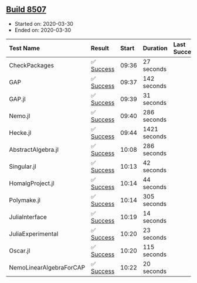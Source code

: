 ## [Build 8507](https://oscarci.mathematik.uni-kl.de/job/oscar/8507/)

* Started on: 2020-03-30
* Ended on: 2020-03-30

| Test Name    | Result | Start | Duration | Last Success | First Failure |
|:-------------|:-------|:------|:---------|:-------------|:--------------|
| CheckPackages | ✅ [Success](https://oscarci.mathematik.uni-kl.de/job/oscar/8507/artifact/logs/build-8507/CheckPackages.log) | 09:36 | 27 seconds |  |  |
| GAP | ✅ [Success](https://oscarci.mathematik.uni-kl.de/job/oscar/8507/artifact/logs/build-8507/GAP.log) | 09:37 | 142 seconds |  |  |
| GAP.jl | ✅ [Success](https://oscarci.mathematik.uni-kl.de/job/oscar/8507/artifact/logs/build-8507/GAP.jl.log) | 09:39 | 31 seconds |  |  |
| Nemo.jl | ✅ [Success](https://oscarci.mathematik.uni-kl.de/job/oscar/8507/artifact/logs/build-8507/Nemo.jl.log) | 09:40 | 286 seconds |  |  |
| Hecke.jl | ✅ [Success](https://oscarci.mathematik.uni-kl.de/job/oscar/8507/artifact/logs/build-8507/Hecke.jl.log) | 09:44 | 1421 seconds |  |  |
| AbstractAlgebra.jl | ✅ [Success](https://oscarci.mathematik.uni-kl.de/job/oscar/8507/artifact/logs/build-8507/AbstractAlgebra.jl.log) | 10:08 | 286 seconds |  |  |
| Singular.jl | ✅ [Success](https://oscarci.mathematik.uni-kl.de/job/oscar/8507/artifact/logs/build-8507/Singular.jl.log) | 10:13 | 42 seconds |  |  |
| HomalgProject.jl | ✅ [Success](https://oscarci.mathematik.uni-kl.de/job/oscar/8507/artifact/logs/build-8507/HomalgProject.jl.log) | 10:14 | 44 seconds |  |  |
| Polymake.jl | ✅ [Success](https://oscarci.mathematik.uni-kl.de/job/oscar/8507/artifact/logs/build-8507/Polymake.jl.log) | 10:14 | 305 seconds |  |  |
| JuliaInterface | ✅ [Success](https://oscarci.mathematik.uni-kl.de/job/oscar/8507/artifact/logs/build-8507/JuliaInterface.log) | 10:19 | 14 seconds |  |  |
| JuliaExperimental | ✅ [Success](https://oscarci.mathematik.uni-kl.de/job/oscar/8507/artifact/logs/build-8507/JuliaExperimental.log) | 10:20 | 23 seconds |  |  |
| Oscar.jl | ✅ [Success](https://oscarci.mathematik.uni-kl.de/job/oscar/8507/artifact/logs/build-8507/Oscar.jl.log) | 10:20 | 115 seconds |  |  |
| NemoLinearAlgebraForCAP | ✅ [Success](https://oscarci.mathematik.uni-kl.de/job/oscar/8507/artifact/logs/build-8507/NemoLinearAlgebraForCAP.log) | 10:22 | 20 seconds |  |  |
